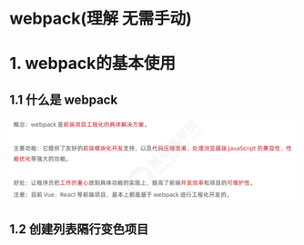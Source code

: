 # webpack(理解 无需手动)

# 1. webpack的基本使用

## 1.1 什么是 webpack

![image-20220817154237257](../../图片/image-20220817154237257.png)

## 1.2  创建列表隔行变色项目


